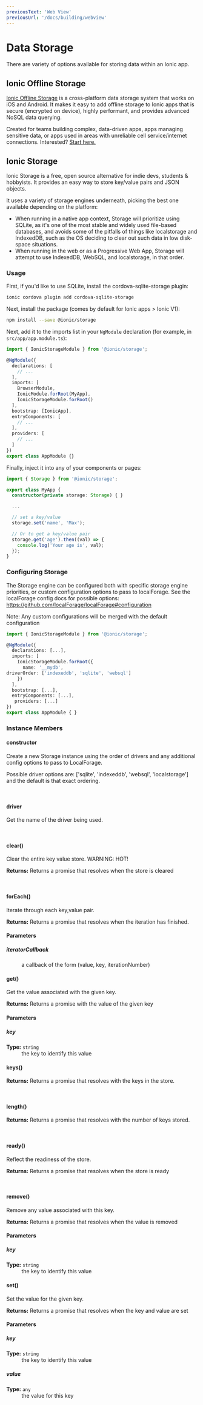 ```yaml
---
previousText: 'Web View'
previousUrl: '/docs/building/webview'
---
```


# Data Storage

There are variety of options available for storing data within an Ionic app.

## Ionic Offline Storage

[Ionic Offline Storage](/docs/enterprise/offline-storage) is a cross-platform data storage system that works on iOS and Android. It makes it easy to add offline storage to Ionic apps that is secure (encrypted on device), highly performant, and provides advanced NoSQL data querying.

Created for teams building complex, data-driven apps, apps managing sensitive data, or apps used in areas with unreliable cell service/internet connections. Interested? [Start here.](https://ionicframework.com/offline-storage#get-started)

## Ionic Storage

Ionic Storage is a free, open source alternative for indie devs, students & hobbyists. It provides an easy way to store key/value pairs and JSON objects.

It uses a variety of storage engines underneath, picking the best one available depending on the platform:

* When running in a native app context, Storage will prioritize using SQLite, as it's one of the most stable and widely used file-based databases, and avoids some of the pitfalls of things like localstorage and IndexedDB, such as the OS deciding to clear out such data in low disk-space situations.
* When running in the web or as a Progressive Web App, Storage will attempt to use IndexedDB, WebSQL, and localstorage, in that order.

### Usage

First, if you'd like to use SQLite, install the cordova-sqlite-storage plugin:

```bash
ionic cordova plugin add cordova-sqlite-storage
```

Next, install the package (comes by default for Ionic apps > Ionic V1):

```bash
npm install --save @ionic/storage
```

Next, add it to the imports list in your `NgModule` declaration (for example, in `src/app/app.module.ts`):

```typescript
import { IonicStorageModule } from '@ionic/storage';

@NgModule({
  declarations: [
    // ...
  ],
  imports: [
    BrowserModule,
    IonicModule.forRoot(MyApp),
    IonicStorageModule.forRoot()
  ],
  bootstrap: [IonicApp],
  entryComponents: [
    // ...
  ],
  providers: [
    // ...
  ]
})
export class AppModule {}
```

Finally, inject it into any of your components or pages:

```typescript
import { Storage } from '@ionic/storage';

export class MyApp {
  constructor(private storage: Storage) { }

  ...

  // set a key/value
  storage.set('name', 'Max');

  // Or to get a key/value pair
  storage.get('age').then((val) => {
    console.log('Your age is', val);
  });
}
```

### Configuring Storage

The Storage engine can be configured both with specific storage engine priorities, or custom configuration options to pass to localForage. See the localForage config docs for possible options: https://github.com/localForage/localForage#configuration

Note: Any custom configurations will be merged with the default configuration

```typescript
import { IonicStorageModule } from '@ionic/storage';

@NgModule({
  declarations: [...],
  imports: [
    IonicStorageModule.forRoot({
      name: '__mydb',
driverOrder: ['indexeddb', 'sqlite', 'websql']
    })
  ],
  bootstrap: [...],
  entryComponents: [...],
   providers: [...]
})
export class AppModule { }
```

### Instance Members

#### constructor

Create a new Storage instance using the order of drivers and any additional config options to pass to LocalForage.

Possible driver options are: ['sqlite', 'indexeddb', 'websql', 'localstorage'] and the default is that exact ordering.

<br />  


#### driver

Get the name of the driver being used.

<br />  


#### clear()

Clear the entire key value store. WARNING: HOT!

**Returns:** Returns a promise that resolves when the store is cleared

<br />  


#### forEach()

Iterate through each key,value pair.

**Returns:** Returns a promise that resolves when the iteration has finished.

<h4>Parameters</h4>

<dl><dt><h5>iteratorCallback</h5></dt><dd>a callback of the form (value, key, iterationNumber)</dd></dl>

  
  


#### get()

Get the value associated with the given key.

**Returns:** Returns a promise with the value of the given key

<h4>Parameters</h4>

<dl><dt><h5>key</h5><strong>Type:</strong> <code>string</code></dt><dd>the key to identify this value</dd></dl>

  
  


#### keys()

**Returns:** Returns a promise that resolves with the keys in the store.

<br />  


#### length()

**Returns:** Returns a promise that resolves with the number of keys stored.

<br />  


#### ready()

Reflect the readiness of the store.

**Returns:** Returns a promise that resolves when the store is ready

<br />  


#### remove()

Remove any value associated with this key.

**Returns:** Returns a promise that resolves when the value is removed

<h4>Parameters</h4>

<dl><dt><h5>key</h5><strong>Type:</strong> <code>string</code></dt><dd>the key to identify this value</dd></dl>

  
  


#### set()

Set the value for the given key.

**Returns:** Returns a promise that resolves when the key and value are set

<h4>Parameters</h4>

<dl><dt><h5>key</h5><strong>Type:</strong> <code>string</code></dt><dd>the key to identify this value</dd><dt><h5>value</h5><strong>Type:</strong> <code>any</code></dt><dd>the value for this key</dd></dl>

